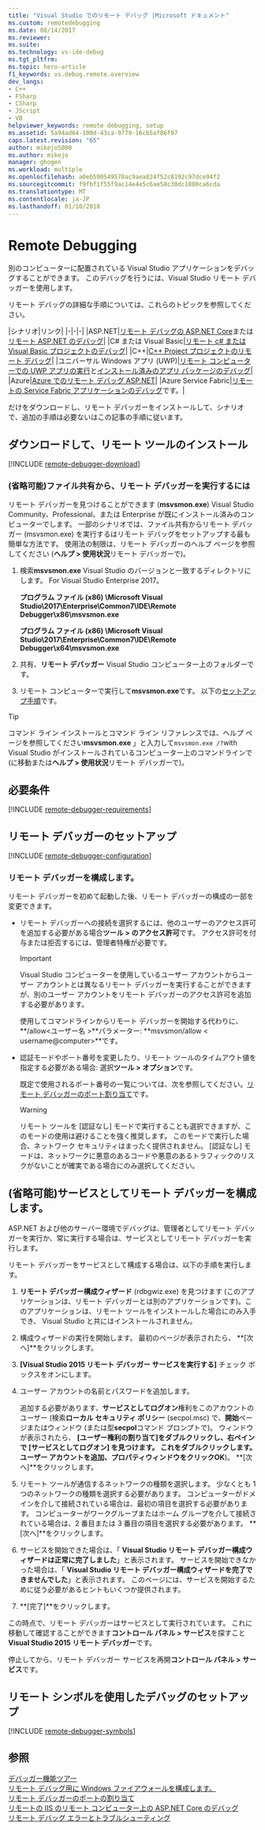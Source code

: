 ```yaml
---
title: "Visual Studio でのリモート デバッグ |Microsoft ドキュメント"
ms.custom: remotedebugging
ms.date: 08/14/2017
ms.reviewer: 
ms.suite: 
ms.technology: vs-ide-debug
ms.tgt_pltfrm: 
ms.topic: hero-article
f1_keywords: vs.debug.remote.overview
dev_langs:
- C++
- FSharp
- CSharp
- JScript
- VB
helpviewer_keywords: remote debugging, setup
ms.assetid: 5a94ad64-100d-43ca-9779-16cb5af86f97
caps.latest.revision: "65"
author: mikejo5000
ms.author: mikejo
manager: ghogen
ms.workload: multiple
ms.openlocfilehash: a0eb590549578ac9aea824f52c8192c97dce94f2
ms.sourcegitcommit: f9fbf1f55f9ac14e4e5c6ae58c30dc1800ca6cda
ms.translationtype: MT
ms.contentlocale: ja-JP
ms.lasthandoff: 01/10/2018
---
```

# <a name="remote-debugging"></a>Remote Debugging
別のコンピューターに配置されている Visual Studio アプリケーションをデバッグすることができます。 このデバッグを行うには、Visual Studio リモート デバッガーを使用します。

リモート デバッグの詳細な手順については、これらのトピックを参照してください。

|シナリオ|リンク|
|-|-|-|
|ASP.NET|[リモート デバッグの ASP.NET Core](../debugger/remote-debugging-aspnet-on-a-remote-iis-computer.md)または[リモート ASP.NET のデバッグ](../debugger/remote-debugging-aspnet-on-a-remote-iis-7-5-computer.md)|
|C# または Visual Basic|[リモート c# または Visual Basic プロジェクトのデバッグ](../debugger/remote-debugging-csharp.md)|
|C++|[C++ Project プロジェクトのリモート デバッグ](../debugger/remote-debugging-cpp.md)|
|ユニバーサル Windows アプリ (UWP)|[リモート コンピューターでの UWP アプリの実行](../debugger/run-windows-store-apps-on-a-remote-machine.md)と[インストール済みのアプリ パッケージのデバッグ](../debugger/debug-installed-app-package.md)|
|Azure|[Azure でのリモート デバッグ ASP.NET](remote-debugging-azure.md)|
|Azure Service Fabric|[リモートの Service Fabric アプリケーションのデバッグ](/azure/service-fabric/service-fabric-debugging-your-application#debug-a-remote-service-fabric-application)です。|

だけをダウンロードし、リモート デバッガーをインストールして、シナリオで、追加の手順は必要ないはこの記事の手順に従います。
  
## <a name="download-and-install-the-remote-tools"></a>ダウンロードして、リモート ツールのインストール  

[!INCLUDE [remote-debugger-download](../debugger/includes/remote-debugger-download.md)]

### <a name="fileshare_msvsmon"></a>(省略可能)ファイル共有から、リモート デバッガーを実行するには

リモート デバッガーを見つけることができます (**msvsmon.exe**) Visual Studio Community、Professional、または Enterprise が既にインストール済みのコンピューターでします。 一部のシナリオでは、ファイル共有からリモート デバッガー (msvsmon.exe) を実行するはリモート デバッグをセットアップする最も簡単な方法です。 使用法の制限は、リモート デバッガーのヘルプ ページを参照してください (**ヘルプ > 使用状況**リモート デバッガーで)。

1. 検索**msvsmon.exe** Visual Studio のバージョンと一致するディレクトリにします。 For Visual Studio Enterprise 2017。

      **プログラム ファイル (x86) \Microsoft Visual Studio\2017\Enterprise\Common7\IDE\Remote Debugger\x86\msvsmon.exe**
      
      **プログラム ファイル (x86) \Microsoft Visual Studio\2017\Enterprise\Common7\IDE\Remote Debugger\x64\msvsmon.exe**

2. 共有、**リモート デバッガー** Visual Studio コンピューター上のフォルダーです。

3. リモート コンピューターで実行して**msvsmon.exe**です。 以下の[セットアップ手順](#bkmk_setup)です。

> [!TIP] 
> コマンド ライン インストールとコマンド ライン リファレンスでは、ヘルプ ページを参照してください**msvsmon.exe** 」と入力して``msvsmon.exe /?``with Visual Studio がインストールされているコンピューター上のコマンドラインで (に移動または**ヘルプ > 使用状況**リモート デバッガーで)。
  
## <a name="requirements_msvsmon"></a> 必要条件

[!INCLUDE [remote-debugger-requirements](../debugger/includes/remote-debugger-requirements.md)]
  
## <a name="set-up-the-remote-debugger"></a>リモート デバッガーのセットアップ  

[!INCLUDE [remote-debugger-configuration](../debugger/includes/remote-debugger-configuration.md)]

### <a name="configure_msvsmon"></a>リモート デバッガーを構成します。  
リモート デバッガーを初めて起動した後、リモート デバッガーの構成の一部を変更できます。
  
-   リモート デバッガーへの接続を選択するには、他のユーザーのアクセス許可を追加する必要がある場合**ツール > のアクセス許可**です。 アクセス許可を付与または拒否するには、管理者特権が必要です。

     > [!IMPORTANT] 
     > Visual Studio コンピューターを使用しているユーザー アカウントからユーザー アカウントとは異なるリモート デバッガーを実行することができますが、別のユーザー アカウントをリモート デバッガーのアクセス許可を追加する必要があります。 

     使用してコマンドラインからリモート デバッガーを開始する代わりに、 **/allow\<ユーザー名 >**パラメーター: **msvsmon/allow \< username@computer>**です。
  
-   認証モードやポート番号を変更したり、リモート ツールのタイムアウト値を指定する必要がある場合: 選択**ツール > オプション**です。  
  
     既定で使用されるポート番号の一覧については、次を参照してください。[リモート デバッガーのポート割り当て](../debugger/remote-debugger-port-assignments.md)です。  
  
     > [!WARNING]
     >  リモート ツールを [認証なし] モードで実行することも選択できますが、このモードの使用は避けることを強く推奨します。 このモードで実行した場合、ネットワーク セキュリティはまったく提供されません。 [認証なし] モードは、ネットワークに悪意のあるコードや悪意のあるトラフィックのリスクがないことが確実である場合にのみ選択してください。

##  <a name="bkmk_configureService"></a>(省略可能)サービスとしてリモート デバッガーを構成します。
ASP.NET および他のサーバー環境でデバッグは、管理者としてリモート デバッガーを実行か、常に実行する場合は、サービスとしてリモート デバッガーを実行します。
  
 リモート デバッガーをサービスとして構成する場合は、以下の手順を実行します。  
  
1.  **リモート デバッガー構成ウィザード** (rdbgwiz.exe) を見つけます (このアプリケーションは、リモート デバッガーとは別のアプリケーションです)。このアプリケーションは、リモート ツールをインストールした場合にのみ入手でき、 Visual Studio と共にはインストールされません。  
  
2.  構成ウィザードの実行を開始します。 最初のページが表示されたら、 **[次へ]**をクリックします。  
  
3.  **[Visual Studio 2015 リモート デバッガー サービスを実行する]** チェック ボックスをオンにします。  
  
4.  ユーザー アカウントの名前とパスワードを追加します。  
  
     追加する必要があります、**サービスとしてログオン**権利をこのアカウントのユーザー (検索**ローカル セキュリティ ポリシー** (secpol.msc) で、**開始**ページまたはウィンドウ (または型**secpol**コマンド プロンプトで)。 ウィンドウが表示されたら、 **[ユーザー権利の割り当て]**をダブルクリックし、右ペインで **[サービスとしてログオン]** を見つけます。 これをダブルクリックします。 ユーザー アカウントを追加、**プロパティ**ウィンドウをクリック**OK**)。 **[次へ]**をクリックします。  
  
5.  リモート ツールが通信するネットワークの種類を選択します。 少なくとも 1 つのネットワークの種類を選択する必要があります。 コンピューターがドメインを介して接続されている場合は、最初の項目を選択する必要があります。 コンピューターがワークグループまたはホーム グループを介して接続されている場合は、2 番目または 3 番目の項目を選択する必要があります。 **[次へ]**をクリックします。  
  
6.  サービスを開始できた場合は、「 **Visual Studio リモート デバッガー構成ウィザードは正常に完了しました**」と表示されます。 サービスを開始できなかった場合は、「 **Visual Studio リモート デバッガー構成ウィザードを完了できませんでした**」と表示されます。 このページには、サービスを開始するために従う必要があるヒントもいくつか提供されます。  
  
7.  **[完了]**をクリックします。  
  
 この時点で、リモート デバッガーはサービスとして実行されています。 これに移動して確認することができます**コントロール パネル > サービス**を探すこと**Visual Studio 2015 リモート デバッガー**です。  
  
 停止してから、リモート デバッガー サービスを再開**コントロール パネル > サービス**です。

## <a name="set-up-debugging-with-remote-symbols"></a>リモート シンボルを使用したデバッグのセットアップ 

[!INCLUDE [remote-debugger-symbols](../debugger/includes/remote-debugger-symbols.md)]
  
## <a name="see-also"></a>参照  
 [デバッガー機能ツアー](../debugger/debugger-feature-tour.md)   
 [リモート デバッグ用に Windows ファイアウォールを構成します。](../debugger/configure-the-windows-firewall-for-remote-debugging.md)   
 [リモート デバッガーのポートの割り当て](../debugger/remote-debugger-port-assignments.md)   
 [リモートの IIS のリモート コンピューター上の ASP.NET Core のデバッグ](../debugger/remote-debugging-aspnet-on-a-remote-iis-computer.md)  
 [リモート デバッグ エラーとトラブルシューティング](../debugger/remote-debugging-errors-and-troubleshooting.md)
